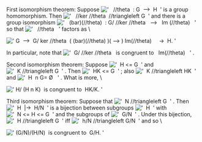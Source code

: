 First isomorphism theorem: Suppose
!['   //theta  : G  --\>  H  '](../dictionary/equation_images/20181.4..png)
is a group homomorphism. Then
!['   //ker //theta  //triangleleft G  '](../dictionary/equation_images/20181.5..png)
and there is a group isomorphism
!['   (bar)(//theta)  : G/ //ker //theta   --\>   Im (//theta)   '](../dictionary/equation_images/20181.6..png)
so that !['   //theta   '](../dictionary/equation_images/20181.7..png)
factors as \\

![' G  --\>  G/ ker //theta  ( (bar)(//theta)
)( --\> ) Im(//theta)     -\>  H. '](../dictionary/equation_images/20181.1..png)

In particular, note that
!['  G/ //ker //theta   is congruent to   Im(//theta)   '](../dictionary/equation_images/20181.8..png)
.

Second isomorphism theorem: Suppose
!['  H \<= G  '](../dictionary/equation_images/20181.9..png) and
!['  K //triangleleft G  '](../dictionary/equation_images/20181.10..png)
. Then !['  HK \<= G  '](../dictionary/equation_images/20181.11..png) ;
also
!['  K //triangleleft HK  '](../dictionary/equation_images/20181.12..png)
and !['  H  n G= Ø   '](../dictionary/equation_images/20181.13..png) .
What is more, \\

![' H/ (H n K)  is congruent to  HK/K. '](../dictionary/equation_images/20181.2..png)

Third isomorphism theorem: Suppose that
!['  N //triangleleft G  '](../dictionary/equation_images/20181.14..png)
. Then
!['  H  |-\>  H/N  '](../dictionary/equation_images/20181.15..png) is a
bijection between subgroups
!['  H  '](../dictionary/equation_images/20181.16..png) with
!['  N \<= H \<= G  '](../dictionary/equation_images/20181.17..png) and
the subgroups of
!['  G/N  '](../dictionary/equation_images/20181.18..png) . Under this
bijection,
!['  H //triangleleft G  '](../dictionary/equation_images/20181.19..png)
iff
!['  h/N //triangleleft G/N  '](../dictionary/equation_images/20181.20..png)
and so \\

![' (G/N)/(H/N)  is congruent to  G/H. '](../dictionary/equation_images/20181.3..png)
